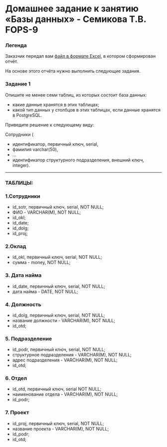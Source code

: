 # Домашнее задание к занятию «Базы данных» - Семикова Т.В. FOPS-9

### Легенда

Заказчик передал вам [файл в формате Excel](https://github.com/netology-code/sdb-homeworks/blob/main/resources/hw-12-1.xlsx), в котором сформирован отчёт. 

На основе этого отчёта нужно выполнить следующие задания.

### Задание 1

Опишите не менее семи таблиц, из которых состоит база данных:

- какие данные хранятся в этих таблицах;
- какой тип данных у столбцов в этих таблицах, если данные хранятся в PostgreSQL.

Приведите решение к следующему виду:

Сотрудники (

- идентификатор, первичный ключ, serial,
- фамилия varchar(50),
- ...
- идентификатор структурного подразделения, внешний ключ, integer).
_____________________________________________________________

### ТАБЛИЦЫ:


### 1.Сотрудники
- id_sotr, первичный ключ, serial, NOT NULL;
- ФИО - VARCHAR(M), NOT NULL;
- id_okl;
- id_date;
- id_dolg;
- id_proj;

### 2.Оклад
- id_okl, первичный ключ, serial, NOT NULL;
- сумма - money, NOT NULL;
  
### 3. Дата найма 
- id_date, первичный ключ, serial, NOT NULL;
- дата найма - DATE, NOT NULL;

### 4. Должность
- id_dolg, первичный ключ, serial, NOT NULL;
- название должности - VARCHAR(M), NOT NULL;
- id_otd;

### 5. Подразделение
- id_podr, первичный ключ, serial, NOT NULL;
- структурное подразделения - VARCHAR(M), NOT NULL;
- адрес подразделения - VARCHAR(M), NOT NULL;
- id_otd;

### 6. Отдел
- id_otd, первичный ключ, serial NOT NULL;
- наименование отдела - VARCHAR(M), NOT NULL;
- id_podr;

### 7. Проект
- id_proj, первичный ключ, serial, NOT NULL;
- название проекта - VARCHAR(M), NOT NULL;
- id_podr;
- id_otd;
